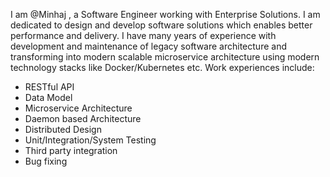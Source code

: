 I am @Minhaj ,  a Software Engineer working with Enterprise Solutions. 
I am dedicated to design and develop  software solutions which enables better performance and delivery. 
I have many years of experience with development and maintenance of legacy software architecture and transforming into modern scalable microservice architecture using modern technology stacks like Docker/Kubernetes etc. 
Work experiences include:
- RESTful API
- Data Model
- Microservice Architecture
- Daemon based Architecture
- Distributed Design
- Unit/Integration/System Testing
- Third party integration
- Bug fixing
